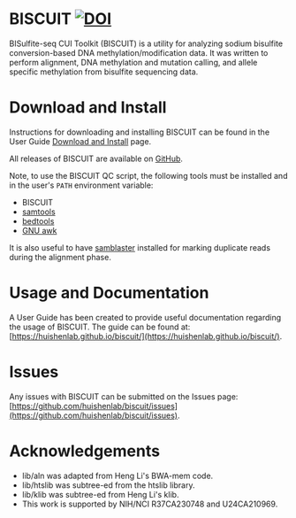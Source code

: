 # BISCUIT [![DOI](https://zenodo.org/badge/doi/10.5281/zenodo.48262.svg)](http://dx.doi.org/10.5281/zenodo.48262)

BISulfite-seq CUI Toolkit (BISCUIT) is a utility for analyzing sodium bisulfite
conversion-based DNA methylation/modification data. It was written to perform
alignment, DNA methylation and mutation calling, and allele specific methylation
from bisulfite sequencing data.

# Download and Install

Instructions for downloading and installing BISCUIT can be found in the User
Guide [Download and Install](https://huishenlab.github.io/biscuit/#download-and-install)
page.

All releases of BISCUIT are available on
[GitHub](https://github.com/huishenlab/biscuit/releases).

Note, to use the BISCUIT QC script, the following tools must be installed and in
the user's `PATH` environment variable:

  - BISCUIT
  - [samtools](http://www.htslib.org/)
  - [bedtools](https://bedtools.readthedocs.io/en/latest/index.html)
  - [GNU awk](https://www.gnu.org/software/gawk/manual/gawk.html)

It is also useful to have [samblaster](https://github.com/GregoryFaust/samblaster)
installed for marking duplicate reads during the alignment phase.

# Usage and Documentation

A User Guide has been created to provide useful documentation regarding the
usage of BISCUIT. The guide can be found at:
[https://huishenlab.github.io/biscuit/](https://huishenlab.github.io/biscuit/).

# Issues

Any issues with BISCUIT can be submitted on the Issues page:
[https://github.com/huishenlab/biscuit/issues](https://github.com/huishenlab/biscuit/issues).

<!-- # Links -->

<!--   - BISCUIT Publication -->
<!-- > Link to publication -->

# Acknowledgements

 * lib/aln was adapted from Heng Li's BWA-mem code.
 * lib/htslib was subtree-ed from the htslib library.
 * lib/klib was subtree-ed from Heng Li's klib.
 * This work is supported by NIH/NCI R37CA230748 and U24CA210969.
